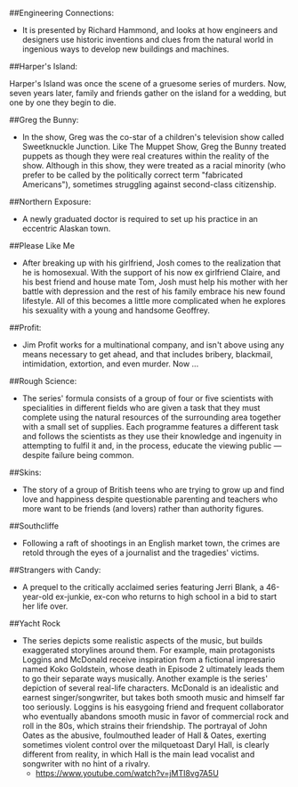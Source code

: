 ##Engineering Connections:

- It is presented by Richard Hammond, and looks at how engineers and designers use historic inventions and clues from the natural world in ingenious ways to develop new buildings and machines.

##Harper's Island:

Harper's Island was once the scene of a gruesome series of murders. Now, seven years later, family and friends gather on the island for a wedding, but one by one they begin to die.

##Greg the Bunny:

- In the show, Greg was the co-star of a children's television show called Sweetknuckle Junction. Like The Muppet Show, Greg the Bunny treated puppets as though they were real creatures within the reality of the show. Although in this show, they were treated as a racial minority (who prefer to be called by the politically correct term "fabricated Americans"), sometimes struggling against second-class citizenship.

##Northern Exposure:

- A newly graduated doctor is required to set up his practice in an eccentric Alaskan town.

##Please Like Me

- After breaking up with his girlfriend, Josh comes to the realization that he is homosexual. With the support of his now ex girlfriend Claire, and his best friend and house mate Tom, Josh must help his mother with her battle with depression and the rest of his family embrace his new found lifestyle. All of this becomes a little more complicated when he explores his sexuality with a young and handsome Geoffrey.

##Profit:

- Jim Profit works for a multinational company, and isn't above using any means necessary to get ahead, and that includes bribery, blackmail, intimidation, extortion, and even murder. Now ...

##Rough Science:

- The series' formula consists of a group of four or five scientists with specialities in different fields who are given a task that they must complete using the natural resources of the surrounding area together with a small set of supplies. Each programme features a different task and follows the scientists as they use their knowledge and ingenuity in attempting to fulfil it and, in the process, educate the viewing public — despite failure being common.

##Skins:

- The story of a group of British teens who are trying to grow up and find love and happiness despite questionable parenting and teachers who more want to be friends (and lovers) rather than authority figures.

##Southcliffe

- Following a raft of shootings in an English market town, the crimes are retold through the eyes of a journalist and the tragedies' victims.

##Strangers with Candy:

- A prequel to the critically acclaimed series featuring Jerri Blank, a 46-year-old ex-junkie, ex-con who returns to high school in a bid to start her life over.

##Yacht Rock

- The series depicts some realistic aspects of the music, but builds exaggerated storylines around them. For example, main protagonists Loggins and McDonald receive inspiration from a fictional impresario named Koko Goldstein, whose death in Episode 2 ultimately leads them to go their separate ways musically. Another example is the series' depiction of several real-life characters. McDonald is an idealistic and earnest singer/songwriter, but takes both smooth music and himself far too seriously. Loggins is his easygoing friend and frequent collaborator who eventually abandons smooth music in favor of commercial rock and roll in the 80s, which strains their friendship. The portrayal of John Oates as the abusive, foulmouthed leader of Hall & Oates, exerting sometimes violent control over the milquetoast Daryl Hall, is clearly different from reality, in which Hall is the main lead vocalist and songwriter with no hint of a rivalry.
	- https://www.youtube.com/watch?v=jMTI8vg7A5U
